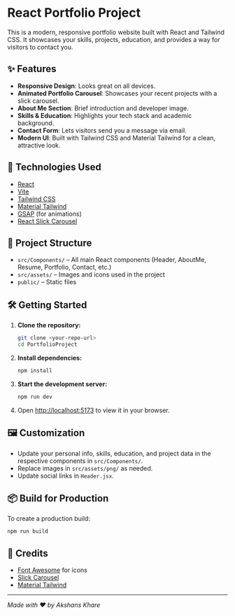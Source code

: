 # React Portfolio Project

This is a modern, responsive portfolio website built with React and Tailwind CSS. It showcases your skills, projects, education, and provides a way for visitors to contact you.

## ✨ Features

- **Responsive Design**: Looks great on all devices.
- **Animated Portfolio Carousel**: Showcases your recent projects with a slick carousel.
- **About Me Section**: Brief introduction and developer image.
- **Skills & Education**: Highlights your tech stack and academic background.
- **Contact Form**: Lets visitors send you a message via email.
- **Modern UI**: Built with Tailwind CSS and Material Tailwind for a clean, attractive look.

## 🚀 Technologies Used

- [React](https://react.dev/)
- [Vite](https://vitejs.dev/)
- [Tailwind CSS](https://tailwindcss.com/)
- [Material Tailwind](https://www.material-tailwind.com/)
- [GSAP](https://greensock.com/gsap/) (for animations)
- [React Slick Carousel](https://react-slick.neostack.com/)

## 📂 Project Structure

- `src/Components/` – All main React components (Header, AboutMe, Resume, Portfolio, Contact, etc.)
- `src/assets/` – Images and icons used in the project
- `public/` – Static files

## 🛠️ Getting Started

1. **Clone the repository:**
	```sh
	git clone <your-repo-url>
	cd PortfolioProject
	```
2. **Install dependencies:**
	```sh
	npm install
	```
3. **Start the development server:**
	```sh
	npm run dev
	```
4. Open [http://localhost:5173](http://localhost:5173) to view it in your browser.

## 🖼️ Customization

- Update your personal info, skills, education, and project data in the respective components in `src/Components/`.
- Replace images in `src/assets/png/` as needed.
- Update social links in `Header.jsx`.

## 📦 Build for Production

To create a production build:

```sh
npm run build
```

## 🙏 Credits

- [Font Awesome](https://fontawesome.com/) for icons
- [Slick Carousel](https://kenwheeler.github.io/slick/)
- [Material Tailwind](https://www.material-tailwind.com/)

---

_Made with ❤️ by Akshans Khare_
